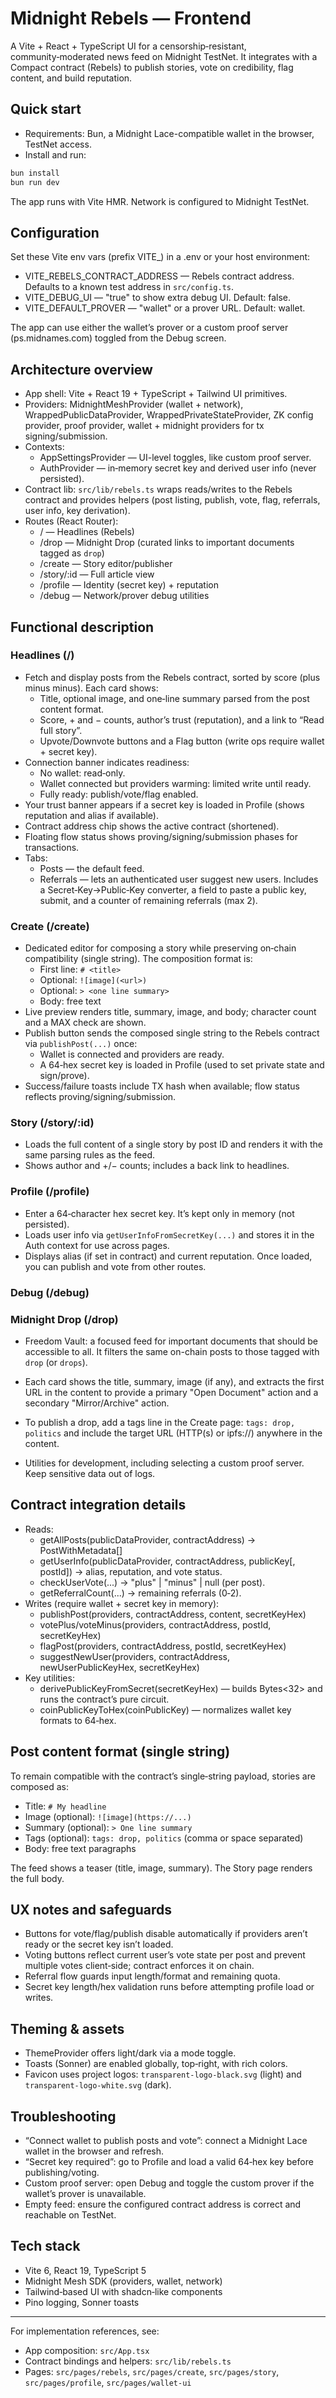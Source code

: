 # Midnight Rebels — Frontend

A Vite + React + TypeScript UI for a censorship‑resistant, community‑moderated news feed on Midnight TestNet. It integrates with a Compact contract (Rebels) to publish stories, vote on credibility, flag content, and build reputation.

## Quick start

- Requirements: Bun, a Midnight Lace-compatible wallet in the browser, TestNet access.
- Install and run:

```bash
bun install
bun run dev
```

The app runs with Vite HMR. Network is configured to Midnight TestNet.

## Configuration

Set these Vite env vars (prefix VITE_) in a .env or your host environment:

- VITE_REBELS_CONTRACT_ADDRESS — Rebels contract address. Defaults to a known test address in `src/config.ts`.
- VITE_DEBUG_UI — "true" to show extra debug UI. Default: false.
- VITE_DEFAULT_PROVER — "wallet" or a prover URL. Default: wallet.

The app can use either the wallet’s prover or a custom proof server (ps.midnames.com) toggled from the Debug screen.

## Architecture overview

- App shell: Vite + React 19 + TypeScript + Tailwind UI primitives.
- Providers: MidnightMeshProvider (wallet + network), WrappedPublicDataProvider, WrappedPrivateStateProvider, ZK config provider, proof provider, wallet + midnight providers for tx signing/submission.
- Contexts:
  - AppSettingsProvider — UI-level toggles, like custom proof server.
  - AuthProvider — in‑memory secret key and derived user info (never persisted).
- Contract lib: `src/lib/rebels.ts` wraps reads/writes to the Rebels contract and provides helpers (post listing, publish, vote, flag, referrals, user info, key derivation).
- Routes (React Router):
  - / — Headlines (Rebels)
  - /drop — Midnight Drop (curated links to important documents tagged as `drop`)
  - /create — Story editor/publisher
  - /story/:id — Full article view
  - /profile — Identity (secret key) + reputation
  - /debug — Network/prover debug utilities

## Functional description

### Headlines (/)

- Fetch and display posts from the Rebels contract, sorted by score (plus minus minus). Each card shows:
  - Title, optional image, and one‑line summary parsed from the post content format.
  - Score, + and − counts, author’s trust (reputation), and a link to “Read full story”.
  - Upvote/Downvote buttons and a Flag button (write ops require wallet + secret key).
- Connection banner indicates readiness:
  - No wallet: read‑only.
  - Wallet connected but providers warming: limited write until ready.
  - Fully ready: publish/vote/flag enabled.
- Your trust banner appears if a secret key is loaded in Profile (shows reputation and alias if available).
- Contract address chip shows the active contract (shortened).
- Floating flow status shows proving/signing/submission phases for transactions.
- Tabs:
  - Posts — the default feed.
  - Referrals — lets an authenticated user suggest new users. Includes a Secret‑Key→Public‑Key converter, a field to paste a public key, submit, and a counter of remaining referrals (max 2).

### Create (/create)

- Dedicated editor for composing a story while preserving on‑chain compatibility (single string). The composition format is:
  - First line: `# <title>`
  - Optional: `![image](<url>)`
  - Optional: `> <one line summary>`
  - Body: free text
- Live preview renders title, summary, image, and body; character count and a MAX check are shown.
- Publish button sends the composed single string to the Rebels contract via `publishPost(...)` once:
  - Wallet is connected and providers are ready.
  - A 64‑hex secret key is loaded in Profile (used to set private state and sign/prove).
- Success/failure toasts include TX hash when available; flow status reflects proving/signing/submission.

### Story (/story/:id)

- Loads the full content of a single story by post ID and renders it with the same parsing rules as the feed.
- Shows author and +/− counts; includes a back link to headlines.

### Profile (/profile)

- Enter a 64‑character hex secret key. It’s kept only in memory (not persisted).
- Loads user info via `getUserInfoFromSecretKey(...)` and stores it in the Auth context for use across pages.
- Displays alias (if set in contract) and current reputation. Once loaded, you can publish and vote from other routes.

### Debug (/debug)

### Midnight Drop (/drop)

- Freedom Vault: a focused feed for important documents that should be accessible to all. It filters the same on-chain posts to those tagged with `drop` (or `drops`).
- Each card shows the title, summary, image (if any), and extracts the first URL in the content to provide a primary "Open Document" action and a secondary "Mirror/Archive" action.
- To publish a drop, add a tags line in the Create page: `tags: drop, politics` and include the target URL (HTTP(s) or ipfs://) anywhere in the content.

- Utilities for development, including selecting a custom proof server. Keep sensitive data out of logs.

## Contract integration details

- Reads:
  - getAllPosts(publicDataProvider, contractAddress) → PostWithMetadata[]
  - getUserInfo(publicDataProvider, contractAddress, publicKey[, postId]) → alias, reputation, and vote status.
  - checkUserVote(...) → "plus" | "minus" | null (per post).
  - getReferralCount(...) → remaining referrals (0‑2).
- Writes (require wallet + secret key in memory):
  - publishPost(providers, contractAddress, content, secretKeyHex)
  - votePlus/voteMinus(providers, contractAddress, postId, secretKeyHex)
  - flagPost(providers, contractAddress, postId, secretKeyHex)
  - suggestNewUser(providers, contractAddress, newUserPublicKeyHex, secretKeyHex)
- Key utilities:
  - derivePublicKeyFromSecret(secretKeyHex) — builds Bytes<32> and runs the contract’s pure circuit.
  - coinPublicKeyToHex(coinPublicKey) — normalizes wallet key formats to 64‑hex.

## Post content format (single string)

To remain compatible with the contract’s single‑string payload, stories are composed as:

- Title: `# My headline`
- Image (optional): `![image](https://...)`
- Summary (optional): `> One line summary`
- Tags (optional): `tags: drop, politics` (comma or space separated)
- Body: free text paragraphs

The feed shows a teaser (title, image, summary). The Story page renders the full body.

## UX notes and safeguards

- Buttons for vote/flag/publish disable automatically if providers aren’t ready or the secret key isn’t loaded.
- Voting buttons reflect current user’s vote state per post and prevent multiple votes client‑side; contract enforces it on chain.
- Referral flow guards input length/format and remaining quota.
- Secret key length/hex validation runs before attempting profile load or writes.

## Theming & assets

- ThemeProvider offers light/dark via a mode toggle.
- Toasts (Sonner) are enabled globally, top‑right, with rich colors.
- Favicon uses project logos: `transparent-logo-black.svg` (light) and `transparent-logo-white.svg` (dark).

## Troubleshooting

- “Connect wallet to publish posts and vote”: connect a Midnight Lace wallet in the browser and refresh.
- “Secret key required”: go to Profile and load a valid 64‑hex key before publishing/voting.
- Custom proof server: open Debug and toggle the custom prover if the wallet’s prover is unavailable.
- Empty feed: ensure the configured contract address is correct and reachable on TestNet.

## Tech stack

- Vite 6, React 19, TypeScript 5
- Midnight Mesh SDK (providers, wallet, network)
- Tailwind‑based UI with shadcn‑like components
- Pino logging, Sonner toasts

---

For implementation references, see:
- App composition: `src/App.tsx`
- Contract bindings and helpers: `src/lib/rebels.ts`
- Pages: `src/pages/rebels`, `src/pages/create`, `src/pages/story`, `src/pages/profile`, `src/pages/wallet-ui`
